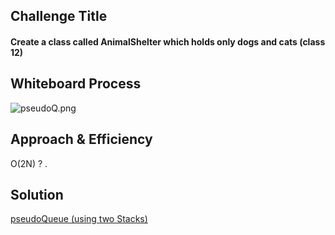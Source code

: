 ## Challenge Title 
#### Create a class called AnimalShelter which holds only dogs and cats (class 12)
## Whiteboard Process
<!-- Embedded whiteboard image -->

![pseudoQ.png](pseudoQ.png)

## Approach & Efficiency
<!-- What approach did you take? Why? What is the Big O space/time for this approach? -->
O(2N) ? .

## Solution  
[pseudoQueue (using two Stacks)](pseudoQueue.js)
<!-- Show how to run your code, and examples of it in action -->